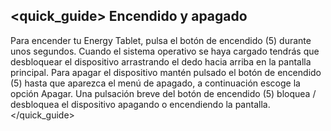 ## <quick_guide> Encendido y apagado

Para encender tu Energy Tablet, pulsa el botón de encendido (5) durante unos segundos. Cuando el sistema operativo se haya cargado tendrás que desbloquear el dispositivo arrastrando el dedo hacia arriba en la pantalla principal. Para apagar el dispositivo mantén pulsado el botón de encendido (5) hasta que aparezca el menú de apagado, a continuación escoge la opción Apagar. Una pulsación breve del botón de encendido (5) bloquea / desbloquea el dispositivo apagando o encendiendo la pantalla.
</quick_guide>
 
